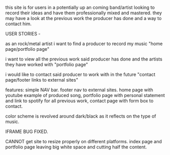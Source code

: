 this site is for users in a potentially up an coming band/artist looking 
to record their ideas and have them professionally mixed and mastered.
they may have a look at the previous work the producer has done and a way to contact him.

USER STORIES - 

as an rock/metal artist i want to find a producer to record my music "home page/portfolio page"

i want to view all the previous work said producer has done and the artists they have worked with "portfolio page"

i would like to contact said producer to work with in the future "contact page/footer links to external sites"



features: simple NAV bar. footer nav to external sites. 
home page with youtube example of produced song, portfolio page with personal statement and link to spotify for all previous work, contact page with form box to contact.

color scheme is revolved around dark/black as it reflects on the type of music. 

IFRAME BUG FIXED.


CANNOT get site to resize properly on different platforms. index page and portfolio page leaving big white space and cutting half the content. 

